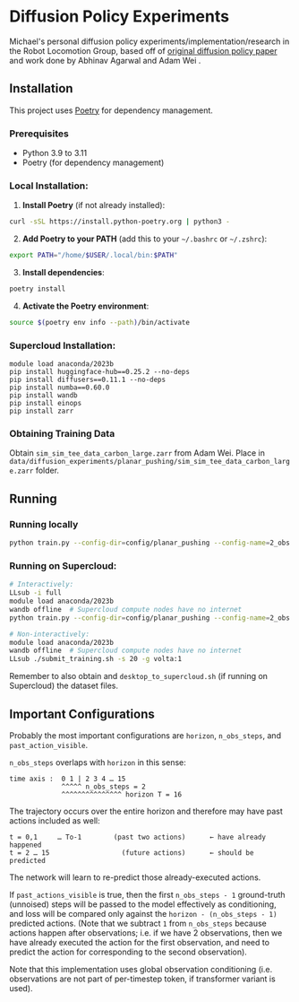 # Diffusion Policy Experiments

Michael's personal diffusion policy experiments/implementation/research in the Robot Locomotion Group, based off of [original diffusion policy paper](https://diffusion-policy.cs.columbia.edu/) and work done by Abhinav Agarwal and Adam Wei .

## Installation

This project uses [Poetry](https://python-poetry.org/) for dependency management.

### Prerequisites
- Python 3.9 to 3.11
- Poetry (for dependency management)

### Local Installation:

1. **Install Poetry** (if not already installed):
```bash
curl -sSL https://install.python-poetry.org | python3 -
```

2. **Add Poetry to your PATH** (add this to your `~/.bashrc` or `~/.zshrc`):
```bash
export PATH="/home/$USER/.local/bin:$PATH"
```

3. **Install dependencies**:
```bash
poetry install
```

4. **Activate the Poetry environment**:
```bash
source $(poetry env info --path)/bin/activate
```

### Supercloud Installation:
```
module load anaconda/2023b
pip install huggingface-hub==0.25.2 --no-deps
pip install diffusers==0.11.1 --no-deps
pip install numba==0.60.0
pip install wandb
pip install einops
pip install zarr
```

### Obtaining Training Data
Obtain `sim_sim_tee_data_carbon_large.zarr` from Adam Wei. Place in `data/diffusion_experiments/planar_pushing/sim_sim_tee_data_carbon_large.zarr` folder.


## Running

### Running locally
```bash
python train.py --config-dir=config/planar_pushing --config-name=2_obs.yaml hydra.run.dir=data/outputs/planar_pushing/2_obs/
```

### Running on Supercloud:
```bash
# Interactively:
LLsub -i full
module load anaconda/2023b
wandb offline  # Supercloud compute nodes have no internet
python train.py --config-dir=config/planar_pushing --config-name=2_obs.yaml hydra.run.dir=data/outputs/planar_pushing/2_obs/

# Non-interactively:
module load anaconda/2023b
wandb offline  # Supercloud compute nodes have no internet
LLsub ./submit_training.sh -s 20 -g volta:1
```

Remember to also obtain and `desktop_to_supercloud.sh` (if running on Supercloud) the dataset files.


## Important Configurations

Probably the most important configurations are `horizon`, `n_obs_steps`, and `past_action_visible`.

`n_obs_steps` overlaps with `horizon` in this sense:
```
time axis :  0 1 | 2 3 4 … 15
             ^^^^^ n_obs_steps = 2
             ^^^^^^^^^^^^^^^ horizon T = 16
```

The trajectory occurs over the entire horizon and therefore may have past actions included as well:
```
t = 0,1     … To-1        (past two actions)      ← have already happened
t = 2 … 15                  (future actions)      ← should be predicted
```

The network will learn to re-predict those already-executed actions.

If `past_actions_visible` is true, then the first `n_obs_steps - 1` ground-truth (unnoised) steps will be passed to the model effectively as conditioning, and loss will be compared only against the `horizon - (n_obs_steps - 1)` predicted actions. (Note that we subtract `1` from `n_obs_steps` because actions happen after observations; i.e. if we have 2 observations, then we have already executed the action for the first observation, and need to predict the action for corresponding to the second observation).


Note that this implementation uses global observation conditioning (i.e. observations are not part of per-timestep token, if transformer variant is used).